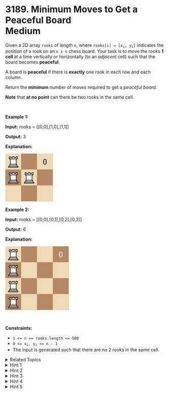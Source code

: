 
# 3189. Minimum Moves to Get a Peaceful Board<br> Medium

<p>Given a 2D array <code>rooks</code> of length <code>n</code>, where <code>rooks[i] = [x<sub>i</sub>, y<sub>i</sub>]</code> indicates the position of a rook on an <code>n x n</code> chess board. Your task is to move the rooks <strong>1 cell </strong>at a time vertically or horizontally (to an <em>adjacent</em> cell) such that the board becomes <strong>peaceful</strong>.</p>

<p>A board is <strong>peaceful</strong> if there is <strong>exactly</strong> one rook in each row and each column.</p>

<p>Return the <strong>minimum</strong> number of moves required to get a <em>peaceful board</em>.</p>

<p><strong>Note</strong> that <strong>at no point</strong> can there be two rooks in the same cell.</p>

<p>&nbsp;</p>
<p><strong class="example">Example 1:</strong></p>

<div class="example-block">
<p><strong>Input:</strong> <span class="example-io">rooks = [[0,0],[1,0],[1,1]]</span></p>

<p><strong>Output:</strong> <span class="example-io">3</span></p>

<p><strong>Explanation:</strong></p>
<img alt="" src="./assets/image1.gif" style="width: 150px; height: 150px;" /></div>

<p><strong class="example">Example 2:</strong></p>

<div class="example-block">
<p><strong>Input:</strong> <span class="example-io">rooks = [[0,0],[0,1],[0,2],[0,3]]</span></p>

<p><strong>Output:</strong> <span class="example-io">6</span></p>

<p><strong>Explanation:</strong></p>
<img alt="" src="./assets/image2.gif" style="width: 200px; height: 200px;" /></div>

<p>&nbsp;</p>
<p><strong>Constraints:</strong></p>

<ul>
	<li><code>1 &lt;= n == rooks.length &lt;= 500</code></li>
	<li><code>0 &lt;= x<sub>i</sub>, y<sub>i</sub> &lt;= n - 1</code></li>
	<li>The input is generated such that there are no 2 rooks in the same cell.</li>
</ul>


<details>

<summary> Related Topics </summary>

-	`Array`
-	`Greedy`
-	`Sorting`
-	`Counting Sort`

</details>


<details>
<summary> Hint 1 </summary>
Think of a greedy method.
</details>

<details>
<summary> Hint 2 </summary>
First, distribute the rooks in individual rows.
</details>

<details>
<summary> Hint 3 </summary>
You can do this by sorting all rooks by their rows. Then assign the first one to the first row, the second one to the second row, and so on.
</details>

<details>
<summary> Hint 4 </summary>
After you've distributed rooks across all rows, now do the same for columns.
</details>

<details>
<summary> Hint 5 </summary>
Sort rooks by their columns and then assign the first one to the first column and so on.
</details>